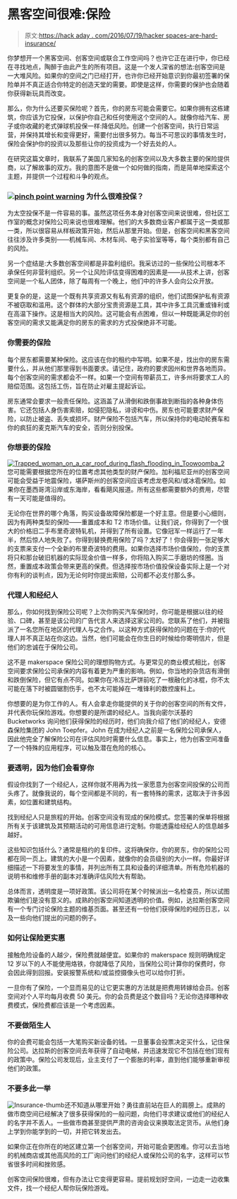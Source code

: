 # 黑客空间很难:保险

> 原文:[https://hack aday . com/2016/07/19/hacker spaces-are-hard-insurance/](https://hackaday.com/2016/07/19/hackerspaces-are-hard-insurance/)

你梦想开一个黑客空间、创客空间或联合工作空间吗？也许它正在进行中，你已经在寻找地点，陶醉于由此产生的所有项目。这是一个发人深省的想法:创客空间是一大堆风险。如果你的空间之门已经打开，也许你已经开始意识到你最初签署的保险单并不真正适合你特定的创造天堂的需要。即使是这样，你需要的保护也会随着你获得新玩具而改变。

那么，你为什么还要买保险呢？首先，你的房东可能会需要它。如果你拥有这栋建筑，你应该为它投保，以保护你自己和任何使用这个空间的人。就像你给汽车、房子或你收藏的老式弹球机投保一样:降低风险。创建一个创客空间，执行日常运营，并保持其增长和变得更好，需要付出很多努力。每当不可思议的事情发生时，保险会保护你的投资以及那些让你的投资成为一个好去处的人。

在研究这篇文章时，我联系了美国几家知名的创客空间以及大多数主要的保险提供商，以了解故事的双方。我的意图不是做一个如何做的指南，而是简单地探索这个主题，并提供一个过程和斗争的观点。

### [![pinch point warning](../Images/28e10ae6b09bf672762ada101a0380cb.png)](https://hackaday.com/wp-content/uploads/2016/07/pinch-point-warning.png) 为什么很难投保？

为太空投保不是一件容易的事。虽然这项任务本身对创客空间来说很难，但社区工作室的概念对保险公司来说也很难理解。他们的大多数商业客户都属于这一类或那一类，所以很容易从样板政策开始，然后从那里开始。但是，创客空间和黑客空间往往涉及许多类别——机械车间、木材车间、电子实验室等等，每个类别都有自己的风险。

另一个症结是:大多数创客空间都是非盈利组织。我采访过的一些保险公司根本不承保任何非营利组织。另一个让风险评估变得困难的因素是——从技术上讲，创客空间是一个私人团体，除了每周有一个晚上，他们中的许多人会向公众开放。

更复杂的是，这是一个既有共享资源又有私有资源的组织，他们试图保护私有资源不被窃取和滥用。这个群体的大部分宝贵资源是工具，其中许多工具沉重或锋利或在高温下操作。这是相当大的风险。这可能会有点困难，但以一种既能满足你的创客空间的需求又能满足你的房东的需求的方式投保绝非不可能。

### 你需要的保险

每个房东都需要某种保险。这应该在你的租约中写明。如果不是，找出你的房东需要什么，并从他们那里得到书面要求。请记住，政府的要求因州和世界各地而异。每个创客空间的需求都会不一样。如果一个空间有带薪员工，许多州将要求工人的赔偿范围。这包括工伤，旨在防止对雇主提起诉讼。

房东通常会要求一般责任保险。这涵盖了从滑倒和跌倒事故到断指的各种身体伤害。它还包括人身伤害索赔，如侵犯隐私，诽谤和中伤。房东也可能要求财产保险，以防止被盗、丢失或损坏。财产保险不包括汽车，所以保持你的电动轮赛车和你的疯狂的麦克斯汽车的安全，否则分别投保。

### 你想要的保险

[![Trapped_woman_on_a_car_roof_during_flash_flooding_in_Toowoomba_2](../Images/b2d44555a92c4a77b7d4893be88f569f.png)](https://hackaday.com/wp-content/uploads/2016/07/trapped_woman_on_a_car_roof_during_flash_flooding_in_toowoomba_2.jpg) 您可能需要根据您所在的位置考虑其他类型的财产保险。加利福尼亚州的创客空间可能会受益于地震保险，堪萨斯州的创客空间应该考虑龙卷风和/或冰雹保险。如果你在墨西哥湾沿岸或东海岸，看看飓风报道。所有这些都需要额外的费用，尽管有一天可能是值得的。

无论你在世界的哪个角落，购买设备故障保险都是一个好主意。但是要小心细则，因为有两种类型的保险——重置成本和 T2 市场价值。让我们说，你得到了一个很大的价格旧二手布里奇波特轧机，并得到了所有设置。它像冠军一样运行了一年半，然后惊人地失败了。你得到替换费用保险了吗？太好了！你会得到一张足够大的支票来支付一个全新的布里奇波特的费用。如果你选择市场价值保险，你的支票将只和那台破旧机器的实际现金价值一样多，你将陷入购买二手磨坊的怪圈。当然，重置成本政策会带来更高的保费。但选择按市场价值投保设备实际上是一个对你有利的谈判点，因为无论何时你提出索赔，公司都不必支付那么多。

### 代理人和经纪人

那么，你如何找到保险公司呢？上次你购买汽车保险时，你可能是根据以往的经验、口碑，甚至是该公司的广告代言人来选择这家公司的。您联系了他们，并被指派了一名您所在地区的代理人与之合作。以这种方式获得保险的问题在于:你的代理人并不真正站在你这边。当然，他们可能会在你生日的时候给你寄明信片，但是他们的忠诚在于保险公司。

这不是 makerspace 保险公司的理想购物方式。与更常见的商业模式相比，创客空间要求保险公司承保的内容有着更为严重的影响。例如，你当地的杂货店有滑倒和跌倒保险，但它有点不同。如果你在冷冻比萨饼前吃了一根融化的冰棍，你不太可能在落下时被圆锯割伤手，也不太可能掉在一堆锋利的数控废料上。

你想要的是为你工作的人。有人会拿走你能提供的关于你的创客空间的所有文件，并代表你玩保险游戏。你想要的是所谓的经纪人。当我向密尔沃基的 Bucketworks 询问他们获得保险的经历时，他们向我介绍了他们的经纪人，安德森保险集团的 John Toepfer。John 在成为经纪人之前是一名保险公司承保人，因此他完全了解保险公司在评估风险时需要什么信息。事实上，他为创客空间准备了一个特殊的应用程序，可以触及潜在危险的核心。

### 要透明，因为他们会看穿你

假设你找到了一个经纪人，这样你就不用再为找一家愿意为创客空间投保的公司而头疼了。就像我说的，每个空间都是不同的，有一套特殊的需求，这取决于许多因素，如位置和建筑结构。

找到经纪人只是旅程的开始。创客空间没有现成的保险模式。您签署的保单将根据所有关于该建筑及其预期活动的可用信息进行定制。你能透露给经纪人的信息越多越好。

这些知识包括什么？通常是租约的复印件。这将确保你，你的房东，你的保险公司都在同一页上。建筑的大小是一个因素，就像你的会员级别的大小一样。你最好详细描述一下将要发生的事情，并列出所有工具和设备的详细清单。所有危险机器的说明书和维修手册的副本对准确评估风险大有帮助。

总体而言，透明度是一项好政策。该公司将在某个时候派出一名检查员，所以试图欺骗他们是没有意义的。成熟的创客空间知道透明的价值。例如，达拉斯创客空间有一个专门讨论保险主题的维基页面。甚至还有一份他们获得保险的经历日志，以及一些向他们提出的问题的例子。

### 如何让保险更实惠

接触危险设备的人越少，保险费就越便宜。如果你的 makerspace 规则明确规定 12 岁以下的人不能使用烙铁，你就降低了风险，当保险公司计算你的保费时，你会因此得到回报。安装报警系统和/或监控摄像头也可以给你打折。

一旦你有了保险，一个显而易见的让它更实惠的方法就是把费用转嫁给会员。创客空间对个人平均每月收费 50 美元。你的会员费是这个数目吗？无论你选择哪种收费模式，保险费都应该是一个考虑因素。

### 不要做陌生人

你的会费可能会包括一大笔购买新设备的钱。一旦董事会投票决定买什么，记住保险公司。达拉斯的创客空间去年获得了自动电梯，并迅速发现它不包括在他们现有的政策中。保险公司发现后，业主支付了一个膨胀的利率，直到他们能够重新审视他们的政策。

### 不要多此一举

![Insurance-thumb](../Images/95c8db9bd41e40de493fc3f036f0efea.png)还不知道从哪里开始？勇往直前站在巨人的肩膀上。成熟的做市商空间已经解决了很多获得保险的一般问题，向他们寻求建议或他们的经纪人的名字并不丢人。一些做市商甚至提供严肃的咨询会议来换取法定货币。从他们身上学到你能学到的一切，并把它转发出去。

如果你正在你所在的地区建立第一个创客空间，开始可能会更困难。你可以去当地的机械商店或其他高风险的工厂询问他们的经纪人或保险公司的名字，这样可以节省很多时间和挫败感。

创客空间保险很难，但有办法让它变得更容易。提前规划好空间，一边走一边收集文件，找一个经纪人帮你玩保险游戏。